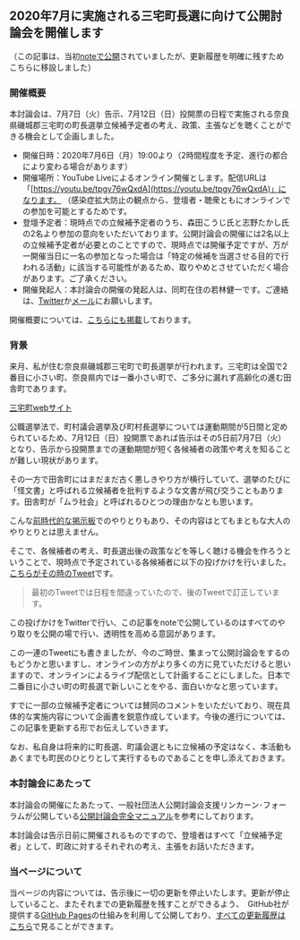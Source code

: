 ## 2020年7月に実施される三宅町長選に向けて公開討論会を開催します

（この記事は、当初[noteで公開](https://note.com/kwaka1208/n/n03feeb9cf6f3)されていましたが、更新履歴を明確に残すためこちらに移設しました）

### 開催概要
本討論会は、7月7日（火）告示、7月12日（日）投開票の日程で実施される奈良県磯城郡三宅町の町長選挙立候補予定者の考え、政策、主張などを聴くことができる機会として企画しました。

- 開催日時：2020年7月6日（月）19:00より（2時間程度を予定、進行の都合により変わる場合があります）
- 開催場所：YouTube Liveによるオンライン開催とします。配信URLは「[https://youtu.be/tpgy76wQxdA](https://youtu.be/tpgy76wQxdA)」になります。
（感染症拡大防止の観点から、登壇者・聴衆ともにオンラインでの参加を可能とするためです。
- 登壇予定者：現時点での立候補予定者のうち、森田こうじ氏と志野たかし氏の2名より参加の意向をいただいております。公開討論会の開催には2名以上の立候補予定者が必要とのことですので、現時点では開催予定ですが、万が一開催当日に一名の参加となった場合は「特定の候補を当選させる目的で行われる活動」に該当する可能性があるため、取りやめとさせていただく場合があります。ご了承ください。
- 開催発起人：本討論会の開催の発起人は、同町在住の若林健一です。ご連絡は、[Twitter](https://twitter.com/kwaka1208)か[メール](mailto:miyake.town.civic@gmail.com)にお願いします。

開催概要については、[こちらにも掲載](https://docs.google.com/presentation/d/1OhLMxr6rgEiJLPmrdBdUeB43UuoHCy9WfCIDvTMWmmQ/edit?usp=sharing)しております。

### 背景
来月、私が住む奈良県磯城郡三宅町で町長選挙が行われます。三宅町は全国で2番目に小さい町、奈良県内では一番小さい町で、ご多分に漏れず高齢化の進む田舎町であります。

[三宅町webサイト](https://www.town.miyake.lg.jp/)

公職選挙法で、町村議会選挙及び町村長選挙については運動期間が5日間と定められているため、7月12日（日）投開票であれば告示はその5日前7月7日（火）となり、告示から投開票までの運動期間が短く各候補者の政策や考えを知ることが難しい現状があります。

その一方で田舎町にはまだまだ古く悪しきやり方が横行していて、選挙のたびに「怪文書」と呼ばれる立候補者を批判するような文書が飛び交うこともあります。田舎町が「ムラ社会」と呼ばれるひとつの理由かなとも思います。

こんな[前時代的な掲示板](http://bbs.mottoki.com/index?bbs=miyaketyou)でのやりとりもあり、その内容はとてもまともな大人のやりとりとは思えません。

そこで、各候補者の考え、町長選出後の政策などを等しく聴ける機会を作ろうということで、現時点で予定されている各候補者に以下の投げかけを行いました。[こちらがその時のTweet](https://twitter.com/kwaka1208/status/1274142614955061248)です。

> 最初のTweetでは日程を間違っていたので、後のTweetで訂正しています。

この投げかけをTwitterで行い、この記事をnoteで公開しているのはすべてのやり取りを公開の場で行い、透明性を高める意図があります。

この一連のTweetにも書きましたが、今のご時世、集まって公開討論会をするのもどうかと思いますし、オンラインの方がより多くの方に見ていただけると思いますので、オンラインによるライブ配信として計画することにしました。日本で二番目に小さい町の町長選で新しいことをやる、面白いかなと思っています。

すでに一部の立候補予定者については賛同のコメントをいただいており、現在具体的な実施内容について企画書を鋭意作成しています。今後の進行については、この記事を更新する形でお伝えしていきます。

なお、私自身は将来的に町長選、町議会選ともに立候補の予定はなく、本活動もあくまでも町民のひとりとして実行するものであることを申し添えておきます。

### 本討論会にあたって
本討論会の開催にたあたって、一般社団法人公開討論会支援リンカーン･フォーラムが公開している[公開討論会完全マニュアル](http://www.touronkai.org/manual/ht/index.html)を参考にしております。

本討論会は告示日前に開催されるものですので、登壇者はすべて「立候補予定者」として、町政に対するそれぞれの考え、主張をお話いただきます。

### 当ページについて
当ページの内容については、告示後に一切の更新を停止いたします。更新が停止していること、またそれまでの更新履歴を残すことができるよう、　GitHub社が提供する[GitHub Pages](https://docs.github.com/ja/github/working-with-github-pages/about-github-pages)の仕組みを利用して公開しており、[すべての更新履歴はこちら](https://github.com/miyake-town-civic/2020-mayoral-election/commits/master/README.md)で見ることができます。
